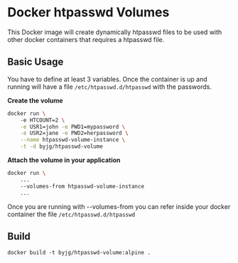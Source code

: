 # Docker htpasswd Volumes

This Docker image will create dynamically htpasswd files to be used with other
docker containers that requires a htpasswd file.

## Basic Usage

You have to define at least 3 variables. Once the container is up and running will
have a file `/etc/htpasswd.d/htpasswd` with the passwords.

**Create the volume**

```bash
docker run \ 
    -e HTCOUNT=2 \
    -e USR1=john -e PWD1=mypassword \
    -e USR2=jane -e PWD2=herpassword \
    --name htpasswd-volume-instance \
    -t -d byjg/htpasswd-volume
```

**Attach the volume in your application**

```bash
docker run \
    ...
    --volumes-from htpasswd-volume-instance
    ...
```

Once you are running with --volumes-from you can refer inside your
docker container the file `/etc/htpasswd.d/htpasswd`

## Build

```
docker build -t byjg/htpasswd-volume:alpine .
```
